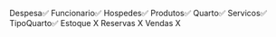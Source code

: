 Despesa✅
Funcionario✅ 
Hospedes✅
Produtos✅ 
Quarto✅
Servicos✅
TipoQuarto✅
Estoque X
Reservas X
Vendas X
